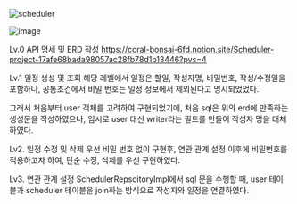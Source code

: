 ![scheduler](https://github.com/user-attachments/assets/130b28e8-43c3-49c1-ae8f-5c42acde64a9)

![image](https://github.com/user-attachments/assets/5c97c8ea-32cc-4f53-adce-83b188ac1f3b)

Lv.0 API 명세 및 ERD 작성
https://coral-bonsai-6fd.notion.site/Scheduler-project-17afe68bada98057ac28fb78d1b13446?pvs=4

Lv.1 일정 생성 및 조회
해당 레벨에서 일정은 할일, 작성자명, 비밀번호, 작성/수정일을 포함하나, 공통조건에서 비밀 번호는 일정 정보에서 제외된다고 명시되었었다.

그래서 처음부터 user 객체를 고려하여 구현되었기에, 처음 sql은 위의 erd에 만족하는 생성문을 작성하였으나, 임시로 user 대신 writer라는 필드를 만들어 작성자 명을 대체하였다.

Lv2. 일정 수정 및 삭제
우선 비밀 번호 없이 구현후, 연관 관계 설정 이후에 비밀번호를 적용하고자 하여, 단순 수정, 삭제를 우선 구현하였다.

Lv3. 연관 관계 설정
SchedulerRepsoitoryImpl에서 sql 문을 수행할 때, user 테이블과 scheduler 테이블을 join하는 방식으로 작성자와 일정을 연결하였다.
